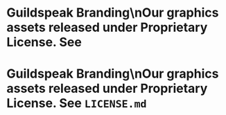 # Guildspeak Branding\nOur graphics assets released under Proprietary License. See 
# Guildspeak Branding\nOur graphics assets released under Proprietary License. See `LICENSE.md`
